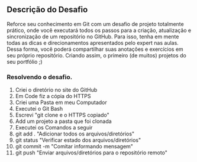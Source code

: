 ## Descrição do Desafio
<p>
  Reforce seu conhecimento em Git com um desafio de projeto totalmente prático, 
  onde você executará todos os passos para a criação, atualização e sincronização de um repositório no GitHub. 
  Para isso, tenha em mente todas as dicas e direcionamentos apresentados pelo expert nas aulas. 
  Dessa forma, você poderá compartilhar suas anotações e exercícios em seu próprio repositório. Criando assim, o primeiro (de muitos) projetos do seu portfólio ;)
 </P> 

### Resolvendo o desafio.
<ol>
  <li>Criei o diretório no site do GitHub</li>
  <li>Em Code fiz a cópia do HTTPS</li>
  <li>Criei uma Pasta em meu Computador</li>
  <li>Executei o Git Bash</li>
  <li>Escrevi "git clone e o HTTPS copiado"</li>
  <li>Add um projeto a pasta que foi clonada</li>
  <li>Executei os Comandos a seguir</li>
  <li>git add . "Adicionar todos os arquivos/diretórios"</li>
  <li>git status "Verificar estado dos arquivos/diretórios"</li>
  <li>git commit -m "Comitar informando mensagem"</li>
  <li>git push "Enviar arquivos/diretórios para o repositório remoto"</li>
</ol> 
